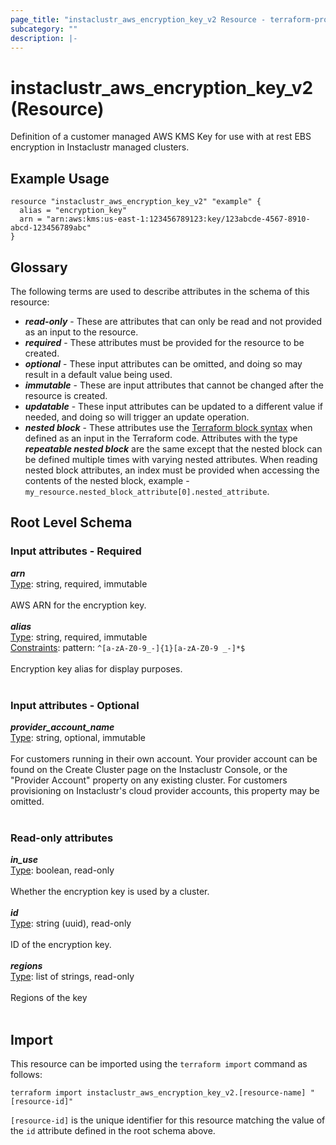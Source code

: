 ```yaml
---
page_title: "instaclustr_aws_encryption_key_v2 Resource - terraform-provider-instaclustr"
subcategory: ""
description: |-
---
```


# instaclustr_aws_encryption_key_v2 (Resource)
Definition of a customer managed AWS KMS Key for use with at rest EBS encryption in Instaclustr managed clusters.
## Example Usage
```
resource "instaclustr_aws_encryption_key_v2" "example" {
  alias = "encryption_key"
  arn = "arn:aws:kms:us-east-1:123456789123:key/123abcde-4567-8910-abcd-123456789abc"
}
```
## Glossary
The following terms are used to describe attributes in the schema of this resource:
- **_read-only_** - These are attributes that can only be read and not provided as an input to the resource.
- **_required_** - These attributes must be provided for the resource to be created.
- **_optional_** - These input attributes can be omitted, and doing so may result in a default value being used.
- **_immutable_** - These are input attributes that cannot be changed after the resource is created.
- **_updatable_** - These input attributes can be updated to a different value if needed, and doing so will trigger an update operation.
- **_nested block_** - These attributes use the [Terraform block syntax](https://www.terraform.io/language/attr-as-blocks) when defined as an input in the Terraform code. Attributes with the type **_repeatable nested block_** are the same except that the nested block can be defined multiple times with varying nested attributes. When reading nested block attributes, an index must be provided when accessing the contents of the nested block, example - `my_resource.nested_block_attribute[0].nested_attribute`.
## Root Level Schema
### Input attributes - Required
*___arn___*<br>
<ins>Type</ins>: string, required, immutable<br>
<br>AWS ARN for the encryption key.<br><br>
*___alias___*<br>
<ins>Type</ins>: string, required, immutable<br>
<ins>Constraints</ins>: pattern: `^[a-zA-Z0-9_-]{1}[a-zA-Z0-9 _-]*$`<br><br>Encryption key alias for display purposes.<br><br>
### Input attributes - Optional
*___provider_account_name___*<br>
<ins>Type</ins>: string, optional, immutable<br>
<br>For customers running in their own account. Your provider account can be found on the Create Cluster page on the Instaclustr Console, or the "Provider Account" property on any existing cluster. For customers provisioning on Instaclustr's cloud provider accounts, this property may be omitted.<br><br>
### Read-only attributes
*___in_use___*<br>
<ins>Type</ins>: boolean, read-only<br>
<br>Whether the encryption key is used by a cluster.<br><br>
*___id___*<br>
<ins>Type</ins>: string (uuid), read-only<br>
<br>ID of the encryption key.<br><br>
*___regions___*<br>
<ins>Type</ins>: list of strings, read-only<br>
<br>Regions of the key<br><br>
## Import
This resource can be imported using the `terraform import` command as follows:
```
terraform import instaclustr_aws_encryption_key_v2.[resource-name] "[resource-id]"
```
`[resource-id]` is the unique identifier for this resource matching the value of the `id` attribute defined in the root schema above.
